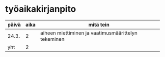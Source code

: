 # työaikakirjanpito

päivä | aika | mitä tein
----- | ---- | ---------
24.3. | 2 | aiheen miettiminen ja vaatimusmäärittelyn tekeminen
yht | 2 |
